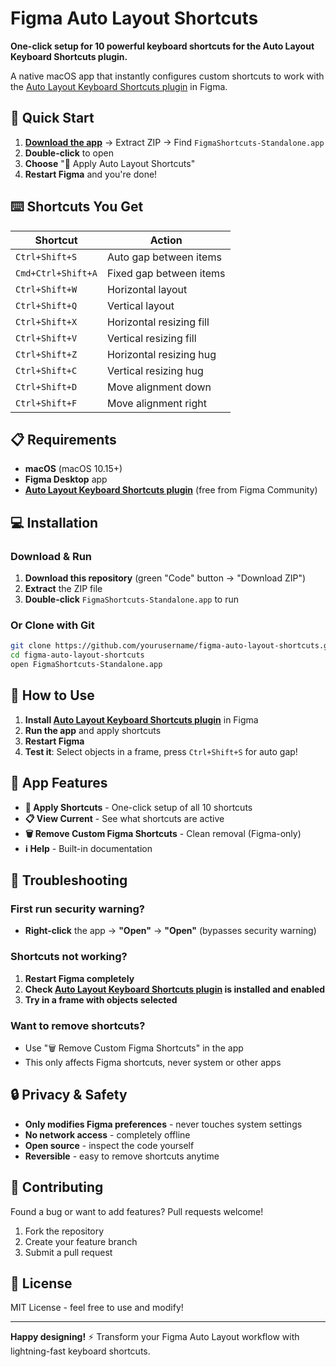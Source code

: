 # Figma Auto Layout Shortcuts

**One-click setup for 10 powerful keyboard shortcuts for the Auto Layout Keyboard Shortcuts plugin.**

A native macOS app that instantly configures custom shortcuts to work with the [Auto Layout Keyboard Shortcuts plugin](https://www.figma.com/community/plugin/1376980982056310434/auto-layout-keyboard-shortcuts) in Figma.

## 🚀 Quick Start

1. **[Download the app](https://github.com/th1lo/figma-shortcut-app/archive/refs/heads/master.zip)** → Extract ZIP → Find `FigmaShortcuts-Standalone.app`
2. **Double-click** to open
3. **Choose** "🚀 Apply Auto Layout Shortcuts"
4. **Restart Figma** and you're done!

## ⌨️ Shortcuts You Get

| Shortcut | Action |
|----------|--------|
| `Ctrl+Shift+S` | Auto gap between items |
| `Cmd+Ctrl+Shift+A` | Fixed gap between items |
| `Ctrl+Shift+W` | Horizontal layout |
| `Ctrl+Shift+Q` | Vertical layout |
| `Ctrl+Shift+X` | Horizontal resizing fill |
| `Ctrl+Shift+V` | Vertical resizing fill |
| `Ctrl+Shift+Z` | Horizontal resizing hug |
| `Ctrl+Shift+C` | Vertical resizing hug |
| `Ctrl+Shift+D` | Move alignment down |
| `Ctrl+Shift+F` | Move alignment right |

## 📋 Requirements

- **macOS** (macOS 10.15+)
- **Figma Desktop** app
- **[Auto Layout Keyboard Shortcuts plugin](https://www.figma.com/community/plugin/1376980982056310434/auto-layout-keyboard-shortcuts)** (free from Figma Community)

## 💻 Installation

### Download & Run

1. **Download this repository** (green "Code" button → "Download ZIP")
2. **Extract** the ZIP file
3. **Double-click** `FigmaShortcuts-Standalone.app` to run

### Or Clone with Git

```bash
git clone https://github.com/yourusername/figma-auto-layout-shortcuts.git
cd figma-auto-layout-shortcuts
open FigmaShortcuts-Standalone.app
```

## 🎯 How to Use

1. **Install [Auto Layout Keyboard Shortcuts plugin](https://www.figma.com/community/plugin/1376980982056310434/auto-layout-keyboard-shortcuts)** in Figma
2. **Run the app** and apply shortcuts
3. **Restart Figma**
4. **Test it**: Select objects in a frame, press `Ctrl+Shift+S` for auto gap!

## 🔧 App Features

- **🚀 Apply Shortcuts** - One-click setup of all 10 shortcuts
- **📋 View Current** - See what shortcuts are active
- **🗑️ Remove Custom Figma Shortcuts** - Clean removal (Figma-only)
- **ℹ️ Help** - Built-in documentation

## 🛟 Troubleshooting

### First run security warning?

- **Right-click** the app → **"Open"** → **"Open"** (bypasses security warning)

### Shortcuts not working?

1. **Restart Figma completely**
2. **Check [Auto Layout Keyboard Shortcuts plugin](https://www.figma.com/community/plugin/1376980982056310434/auto-layout-keyboard-shortcuts) is installed and enabled**
3. **Try in a frame with objects selected**

### Want to remove shortcuts?

- Use "🗑️ Remove Custom Figma Shortcuts" in the app
- This only affects Figma shortcuts, never system or other apps

## 🔒 Privacy & Safety

- **Only modifies Figma preferences** - never touches system settings
- **No network access** - completely offline
- **Open source** - inspect the code yourself
- **Reversible** - easy to remove shortcuts anytime

## 🤝 Contributing

Found a bug or want to add features? Pull requests welcome!

1. Fork the repository
2. Create your feature branch
3. Submit a pull request

## 📄 License

MIT License - feel free to use and modify!

---

**Happy designing!** ⚡ Transform your Figma Auto Layout workflow with lightning-fast keyboard shortcuts.
